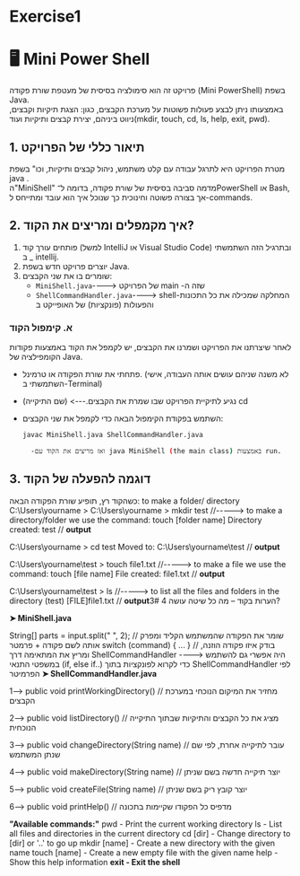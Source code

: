 # Exercise1
# 🖥 Mini Power Shell

פרויקט זה הוא סימולציה בסיסית של מעטפת שורת פקודה (Mini PowerShell) בשפת Java.  
באמצעותו ניתן לבצע פעולות פשוטות על מערכת הקבצים, כגון: הצגת תיקיות וקבצים, ניווט ביניהם, יצירת קבצים ותיקיות ועוד(mkdir, touch, cd, ls, help, exit, pwd).

##  1. תיאור כללי של הפרויקט

מטרת הפרויקט היא לתרגל עבודה עם קלט משתמש, ניהול קבצים ותיקיות, וכו" בשפת java .  
ה"MiniShell" מדמה סביבה בסיסית של שורת פקודה, בדומה ל־PowerShell או Bash, אך בצורה פשוטה וחינוכית כך שנוכל איך הוא עובד ומתייחס ל-commands.

## 2. איך מקמפלים ומריצים את הקוד?

1. פותחים עורך קוד (למשל IntelliJ או Visual Studio Code) ובתרגיל הזה השתמשתי ב _ intellij.
2. יוצרים פרויקט חדש בשפת Java.
3. שומרים בו את שני הקבצים:
   - `MiniShell.java`---->  של הפרויקט main -שזה ה
   - `ShellCommandHandler.java`----> shell-המחלקה שמכילה את כל התכונות והפעולות (פונקציות) של האופייקט ב
  
### א. קימפול הקוד
לאחר שיצרתנו את הפרויקט ושמרנו את הקבצים, יש לקמפל את הקוד באמצעות פקודות הקומפילציה של Java.

- פתחתי את שורת הפקודה או טרמינל. (לא משנה שניהם עושים אותה העבודה, אישי השתמשתי ב-Terminal)
- נגיע לתיקיית הפרויקט שבו שמרת את הקבצים.--->  (שם התיקייה) cd 
- השתמש בפקודת הקימפול הבאה כדי לקמפל את שני הקבצים:
  
  ```bash
  javac MiniShell.java ShellCommandHandler.java
  
    -ואז מריצים את הקוד עם java MiniShell (the main class) באמצעות run.

 ## 3. דוגמה להפעלה של הקוד
 כשהקוד רץ, תופיע שורת הפקודה הבאה: 
                                                                                                                                       to make a folder/ directory
                                                                                                                                                                  C:\Users\yourname > 
                                                                                                                                                                 C:\Users\yourname > mkdir test //-----> to make a directory/folder we use the command: touch [folder name]
Directory created: test // **output**

C:\Users\yourname > cd test
Moved to: C:\Users\yourname\test // **output**

C:\Users\yourname\test > touch file1.txt //-----> to make a file we use the command: touch [file name]
File created: file1.txt  // **output**

C:\Users\yourname\test > ls //-----> to list all the files and folders in the directory (test)
[FILE]file1.txt // **output**3#
4️ הערות בקוד – מה כל שיטה עושה?

 **➤ MiniShell.java**

String[] parts = input.split(" ", 2);   // שומר את הפקודה שהמשתמש הקליד ומפרק אותה לשם פקודה + פרמטר
switch (command) { ... } 
// בודק איזו פקודה הוזנה, ומריץ את המתאימה דרך ShellCommandHandler
----> היה אפשרי גם להשתמש במשפטי התנאי (if, else if..)  כדי לקרוא לפונקציות בתוך ShellCommandHandler לפי הפרמיטר
**➤ ShellCommandHandler.java**


1--> public void printWorkingDirectory() // מחזיר את המיקום הנוכחי במערכת הקבצים

2--> public void listDirectory() // מציג את כל הקבצים והתיקיות שבתוך התיקייה הנוכחית

3--> public void changeDirectory(String name) // עובר לתיקייה אחרת, לפי שם שנתן המשתמש

4--> public void makeDirectory(String name) // יוצר תיקייה חדשה בשם שניתן

5--> public void createFile(String name) // יוצר קובץ ריק בשם שניתן

6--> public void printHelp() // מדפיס כל הפקודו שקיימות בתכונה

**"Available commands:"**
    pwd            - Print the current working directory
    ls             - List all files and directories in the current directory
    cd [dir]       - Change directory to [dir] or '..' to go up
    mkdir [name]   - Create a new directory with the given name
    touch [name]   - Create a new empty file with the given name
    help           - Show this help information
    **exit           - Exit the shell**










  
  
  
  
     
     
   
